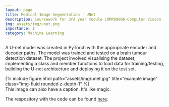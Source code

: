 ```yaml
---
layout: page
title: Medical Image Segmentation - UNet
description: Coursework for 3rd year module COMP60006-Computer Vision
img: assets/img/unet.png
importance: 1
category: Machine Learning
---
```


A U-net model was created in PyTorch with the appropriate encoder and decoder paths. The model was trained and tested on a brain tumour detection dataset. The project involved visualising the dataset, implementing a class and member functions to load data for training/testing, building the U-net architecture and deploying it on the test set.


<div class="row">
    <div class="col-sm mt-3 mt-md-0">
        {% include figure.html path="assets/img/unet.jpg" title="example image" class="img-fluid rounded z-depth-1" %}
    </div>
</div>
<div class="caption">
    This image can also have a caption. It's like magic.
</div>

The respository with the code can be found [here](https://github.com/krishagrawal112/UNet-BrainTumour-Detection).